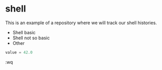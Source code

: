 # shell
This is an example of a repository where we will track our shell histories.
* Shell basic
* Shell not so basic
* Other
```python
value = 42.0
```

:wq
